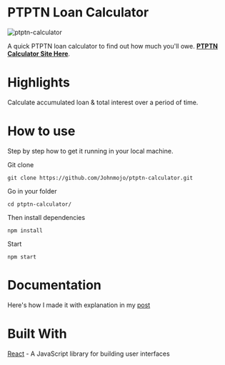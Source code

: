 # PTPTN Loan Calculator

![ptptn-calculator](https://user-images.githubusercontent.com/17354571/135025701-cb68ce89-a6c4-476b-ab84-07fc38b75549.png)

A quick PTPTN loan calculator to find out how much you'll owe. [**PTPTN Calculator Site Here**](https://johnmojo.github.io/ptptn-calculator/).

# Highlights

Calculate accumulated loan & total interest over a period of time.

# How to use

Step by step how to get it running in your local machine.

Git clone

```
git clone https://github.com/Johnmojo/ptptn-calculator.git
```

Go in your folder

```
cd ptptn-calculator/
```

Then install dependencies

```
npm install
```

Start

```
npm start
```

# Documentation

Here's how I made it with explanation in my [post](https://johnnychai.com/ptptn-calculator)

# Built With

[React](https://reactjs.org/) - A JavaScript library for building user interfaces
